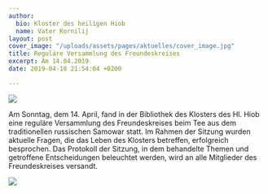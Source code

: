 ```yaml
---
author:
  bio: Kloster des heiligen Hiob
  name: Vater Kornilij
layout: post
cover_image: "/uploads/assets/pages/aktuelles/cover_image.jpg"
title: Reguläre Versammlung des Freundeskreises
excerpt: Am 14.04.2019
date: 2019-04-18 21:54:04 +0200

---
```

![](https://res.cloudinary.com/hiobmon/image/upload/v1555617128/media/2019/Sobranie.jpg)

Am Sonntag, dem 14. April, fand in der Bibliothek des Klosters des Hl. Hiob eine reguläre Versammlung des Freundeskreises beim Tee aus dem traditionellen russischen Samowar statt. Im Rahmen der Sitzung wurden aktuelle Fragen, die das Leben des Klosters betreffen, erfolgreich besprochen. Das Protokoll der Sitzung, in dem behandelte Themen und getroffene Entscheidungen beleuchtet werden, wird an alle Mitglieder des Freundeskreises versandt.

![](https://res.cloudinary.com/hiobmon/image/upload/v1555617155/media/2019/Sobranie_3.jpg)